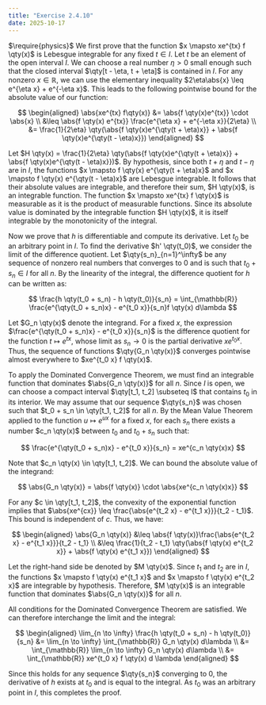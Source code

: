 ```yaml
---
title: "Exercise 2.4.10"
date: 2025-10-17
---
```

$\require{physics}$
We first prove that the function $x \mapsto xe^{tx} f \qty(x)$ is Lebesgue integrable for any fixed $t \in I$. 
Let $t$ be an element of the open interval $I$. 
We can choose a real number $\eta > 0$ small enough such that the closed interval $\qty[t - \eta, t + \eta]$ is contained in $I$. 
For any nonzero $x \in \mathbb{R}$, we can use the elementary inequality $2\eta\abs{x} \leq e^{\eta x} + e^{-\eta x}$. 
This leads to the following pointwise bound for the absolute value of our function:

$$
\begin{aligned}
  \abs{xe^{tx} f\qty(x)} &= \abs{f \qty(x)e^{tx}} \cdot \abs{x} \\
  &\leq \abs{f \qty(x) e^{tx}} \frac{e^{\eta x} + e^{-\eta x}}{2\eta} \\
  &= \frac{1}{2\eta} \qty(\abs{f \qty(x)e^{\qty(t + \eta)x}} + \abs{f \qty(x)e^{\qty(t - \eta)x}})
\end{aligned}
$$

Let $H \qty(x) = \frac{1}{2\eta} \qty(\abs{f \qty(x)e^{\qty(t + \eta)x}} + \abs{f \qty(x)e^{\qty(t - \eta)x}})$. 
By hypothesis, since both $t + \eta$ and $t - \eta$ are in $I$, the functions $x \mapsto f \qty(x) e^{\qty(t + \eta)x}$ and $x \mapsto f \qty(x) e^{\qty(t - \eta)x}$ are Lebesgue integrable. 
It follows that their absolute values are integrable, and therefore their sum, $H \qty(x)$, is an integrable function. 
The function $x \mapsto xe^{tx} f \qty(x)$ is measurable as it is the product of measurable functions. 
Since its absolute value is dominated by the integrable function $H \qty(x)$, it is itself integrable by the monotonicity of the integral. 

Now we prove that $h$ is differentiable and compute its derivative. 
Let $t_0$ be an arbitrary point in $I$. 
To find the derivative $h' \qty(t_0)$, we consider the limit of the difference quotient. 
Let $\qty{s_n}_{n=1}^\infty$ be any sequence of nonzero real numbers that converges to $0$ and is such that $t_0 + s_n \in I$ for all $n$. 
By the linearity of the integral, the difference quotient for $h$ can be written as:

$$
  \frac{h \qty(t_0 + s_n) - h \qty(t_0)}{s_n} = \int_{\mathbb{R}} \frac{e^{\qty(t_0 + s_n)x} - e^{t_0 x}}{s_n}f \qty(x) d\lambda
$$

Let $G_n \qty(x)$ denote the integrand. 
For a fixed $x$, the expression $\frac{e^{\qty(t_0 + s_n)x} - e^{t_0 x}}{s_n}$ is the difference quotient for the function $t \mapsto e^{tx}$, whose limit as $s_n \to 0$ is the partial derivative $xe^{t_0 x}$. 
Thus, the sequence of functions $\qty{G_n \qty(x)}$ converges pointwise almost everywhere to $xe^{t_0 x} f \qty(x)$. 

To apply the Dominated Convergence Theorem, we must find an integrable function that dominates $\abs{G_n \qty(x)}$ for all $n$. 
Since $I$ is open, we can choose a compact interval $\qty[t_1, t_2] \subseteq I$ that contains $t_0$ in its interior. 
We may assume that our sequence $\qty{s_n}$ was chosen such that $t_0 + s_n \in \qty[t_1, t_2]$ for all $n$. 
By the Mean Value Theorem applied to the function $u \mapsto e^{ux}$ for a fixed $x$, for each $s_n$ there exists a number $c_n \qty(x)$ between $t_0$ and $t_0 + s_n$ such that:

$$
  \frac{e^{\qty(t_0 + s_n)x} - e^{t_0 x}}{s_n} = xe^{c_n \qty(x)x}
$$

Note that $c_n \qty(x) \in \qty[t_1, t_2]$. 
We can bound the absolute value of the integrand:

$$
  \abs{G_n \qty(x)} = \abs{f \qty(x)} \cdot \abs{xe^{c_n \qty(x)x}}
$$

For any $c \in \qty[t_1, t_2]$, the convexity of the exponential function implies that $\abs{xe^{cx}} \leq \frac{\abs{e^{t_2 x} - e^{t_1 x}}}{t_2 - t_1}$. 
This bound is independent of $c$. 
Thus, we have:

$$
\begin{aligned}
  \abs{G_n \qty(x)} &\leq \abs{f \qty(x)}\frac{\abs{e^{t_2 x} - e^{t_1 x}}}{t_2 - t_1} \\
  &\leq \frac{1}{t_2 - t_1} \qty(\abs{f \qty(x) e^{t_2 x}} + \abs{f \qty(x) e^{t_1 x}})
\end{aligned}
$$

Let the right-hand side be denoted by $M \qty(x)$. 
Since $t_1$ and $t_2$ are in $I$, the functions $x \mapsto f \qty(x) e^{t_1 x}$ and $x \mapsto f \qty(x) e^{t_2 x}$ are integrable by hypothesis. 
Therefore, $M \qty(x)$ is an integrable function that dominates $\abs{G_n \qty(x)}$ for all $n$. 

All conditions for the Dominated Convergence Theorem are satisfied. 
We can therefore interchange the limit and the integral:

$$
\begin{aligned}
  \lim_{n \to \infty} \frac{h \qty(t_0 + s_n) - h \qty(t_0)}{s_n} &= \lim_{n \to \infty} \int_{\mathbb{R}} G_n \qty(x) d\lambda \\
  &= \int_{\mathbb{R}} \lim_{n \to \infty} G_n \qty(x) d\lambda \\
  &= \int_{\mathbb{R}} xe^{t_0 x} f \qty(x) d \lambda
\end{aligned}
$$

Since this holds for any sequence $\qty{s_n}$ converging to $0$, the derivative of $h$ exists at $t_0$ and is equal to the integral. 
As $t_0$ was an arbitrary point in $I$, this completes the proof. 
